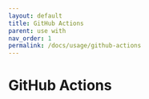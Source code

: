 ```yaml
---
layout: default
title: GitHub Actions
parent: use with
nav_order: 1
permalink: /docs/usage/github-actions
---
```


# GitHub Actions

